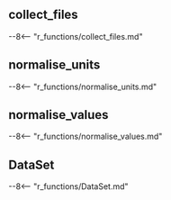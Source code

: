 
## collect_files
--8<-- "r_functions/collect_files.md"
## normalise_units
--8<-- "r_functions/normalise_units.md"
## normalise_values
--8<-- "r_functions/normalise_values.md"
## DataSet
--8<-- "r_functions/DataSet.md"
